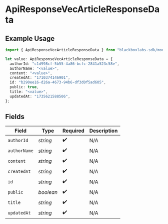 # ApiResponseVecArticleResponseData

## Example Usage

```typescript
import { ApiResponseVecArticleResponseData } from "blackboxlabs-sdk/models";

let value: ApiResponseVecArticleResponseData = {
  authorId: "c1d998cf-5b55-4a86-bcfc-2841a523c58e",
  authorName: "<value>",
  content: "<value>",
  createdAt: "1710374146901",
  id: "b290ee16-d26a-4673-94b6-df3d0f5ad605",
  public: true,
  title: "<value>",
  updatedAt: "1735621588506",
};
```

## Fields

| Field              | Type               | Required           | Description        |
| ------------------ | ------------------ | ------------------ | ------------------ |
| `authorId`         | *string*           | :heavy_check_mark: | N/A                |
| `authorName`       | *string*           | :heavy_check_mark: | N/A                |
| `content`          | *string*           | :heavy_check_mark: | N/A                |
| `createdAt`        | *string*           | :heavy_check_mark: | N/A                |
| `id`               | *string*           | :heavy_check_mark: | N/A                |
| `public`           | *boolean*          | :heavy_check_mark: | N/A                |
| `title`            | *string*           | :heavy_check_mark: | N/A                |
| `updatedAt`        | *string*           | :heavy_check_mark: | N/A                |